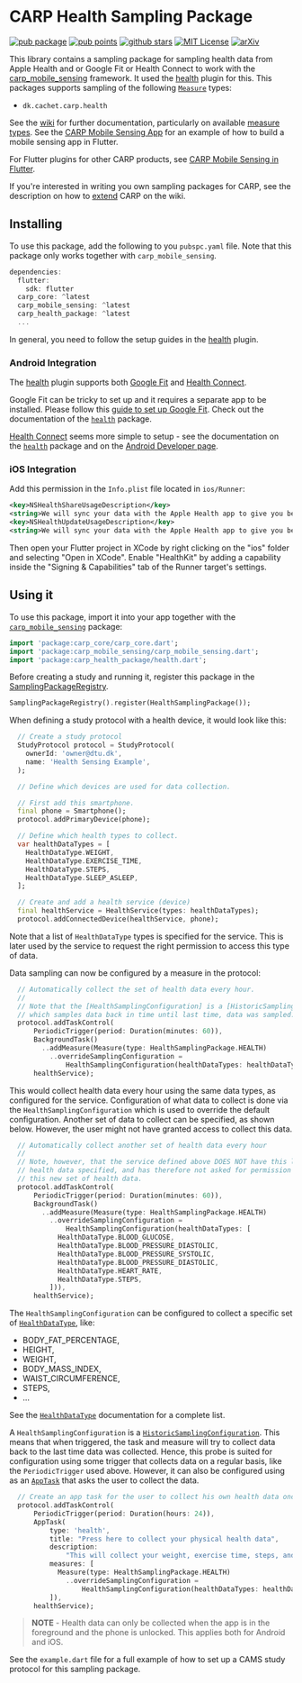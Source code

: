 # CARP Health Sampling Package

[![pub package](https://img.shields.io/pub/v/carp_health_package.svg)](https://pub.dartlang.org/packages/carp_health_package)
[![pub points](https://img.shields.io/pub/points/carp_health_package?color=2E8B57&label=pub%20points)](https://pub.dev/packages/carp_health_package/score)
[![github stars](https://img.shields.io/github/stars/cph-cachet/carp.sensing-flutter.svg?style=flat&logo=github&colorB=deeppink&label=stars)](https://github.com/cph-cachet/carp.sensing-flutter)
[![MIT License](https://img.shields.io/badge/license-MIT-purple.svg)](https://opensource.org/licenses/MIT)
[![arXiv](https://img.shields.io/badge/arXiv-2006.11904-green.svg)](https://arxiv.org/abs/2006.11904)

This library contains a sampling package for sampling health data from Apple Health and or Google Fit or Health Connect to work with the [carp_mobile_sensing](https://pub.dartlang.org/packages/carp_mobile_sensing) framework. It used the [health](https://pub.dev/packages/health) plugin for this.
This packages supports sampling of the following [`Measure`](https://pub.dev/documentation/carp_core/latest/carp_core_protocols/Measure-class.html) types:

* `dk.cachet.carp.health`

See the [wiki](https://github.com/cph-cachet/carp.sensing-flutter/wiki) for further documentation, particularly on available [measure types](https://github.com/cph-cachet/carp.sensing-flutter/wiki/A.-Measure-Types).
See the [CARP Mobile Sensing App](https://github.com/cph-cachet/carp.sensing-flutter/tree/master/apps/carp_mobile_sensing_app) for an example of how to build a mobile sensing app in Flutter.

For Flutter plugins for other CARP products, see [CARP Mobile Sensing in Flutter](https://github.com/cph-cachet/carp.sensing-flutter).

If you're interested in writing you own sampling packages for CARP, see the description on
how to [extend](https://github.com/cph-cachet/carp.sensing-flutter/wiki/5.-Extending-CARP-Mobile-Sensing) CARP on the wiki.

## Installing

To use this package, add the following to you `pubspc.yaml` file. Note that
this package only works together with `carp_mobile_sensing`.

`````dart
dependencies:
  flutter:
    sdk: flutter
  carp_core: ^latest
  carp_mobile_sensing: ^latest
  carp_health_package: ^latest
  ...
`````

In general, you need to follow the setup guides in the [health](https://pub.dev/packages/health#setup) plugin.

### Android Integration

The [health](https://pub.dev/packages/health) plugin supports both [Google Fit](https://www.google.com/fit/) and [Health Connect](https://health.google/health-connect-android/).

Google Fit can be tricky to set up and it requires a separate app to be installed.
Please follow this [guide to set up Google Fit](https://developers.google.com/fit/android/get-started).
Check out the documentation of the [`health`](https://pub.dev/packages/health#google-fit-android-option-1) package.

[Health Connect](https://developer.android.com/guide/health-and-fitness/health-connect) seems more simple to setup - see the documentation on the [`health`](https://pub.dev/packages/health#google-fit-android-option-2) package and on the [Android Developer page](https://developer.android.com/guide/health-and-fitness/health-connect/get-started).

### iOS Integration

Add this permission in the `Info.plist` file located in `ios/Runner`:

```xml
<key>NSHealthShareUsageDescription</key>
<string>We will sync your data with the Apple Health app to give you better insights</string>
<key>NSHealthUpdateUsageDescription</key>
<string>We will sync your data with the Apple Health app to give you better insights</string>
```

Then open your Flutter project in XCode by right clicking on the "ios" folder and selecting "Open in XCode". Enable "HealthKit" by adding a capability inside the "Signing & Capabilities" tab of the Runner target's settings.

## Using it

To use this package, import it into your app together with the
[`carp_mobile_sensing`](https://pub.dartlang.org/packages/carp_mobile_sensing) package:

`````dart
import 'package:carp_core/carp_core.dart';
import 'package:carp_mobile_sensing/carp_mobile_sensing.dart';
import 'package:carp_health_package/health.dart';
`````

Before creating a study and running it, register this package in the
[SamplingPackageRegistry](https://pub.dartlang.org/documentation/carp_mobile_sensing/latest/runtime/SamplingPackageRegistry.html).

`````dart
SamplingPackageRegistry().register(HealthSamplingPackage());
`````

When defining a study protocol with a health device, it would look like this:

```dart
  // Create a study protocol
  StudyProtocol protocol = StudyProtocol(
    ownerId: 'owner@dtu.dk',
    name: 'Health Sensing Example',
  );

  // Define which devices are used for data collection.

  // First add this smartphone.
  final phone = Smartphone();
  protocol.addPrimaryDevice(phone);

  // Define which health types to collect.
  var healthDataTypes = [
    HealthDataType.WEIGHT,
    HealthDataType.EXERCISE_TIME,
    HealthDataType.STEPS,
    HealthDataType.SLEEP_ASLEEP,
  ];

  // Create and add a health service (device)
  final healthService = HealthService(types: healthDataTypes);
  protocol.addConnectedDevice(healthService, phone);
```

Note that a list of `HealthDataType` types is specified for the service. This is later used by the service to request the right permission to access this type of data.

Data sampling can now be configured by a measure in the protocol:

```dart
  // Automatically collect the set of health data every hour.
  //
  // Note that the [HealthSamplingConfiguration] is a [HistoricSamplingConfiguration]
  // which samples data back in time until last time, data was sampled.
  protocol.addTaskControl(
      PeriodicTrigger(period: Duration(minutes: 60)),
      BackgroundTask()
        ..addMeasure(Measure(type: HealthSamplingPackage.HEALTH)
          ..overrideSamplingConfiguration =
              HealthSamplingConfiguration(healthDataTypes: healthDataTypes)),
      healthService);
```

This would collect health data every hour using the same data types, as configured for the service. Configuration of what data to collect is done via the `HealthSamplingConfiguration` which is used to override the default configuration. Another set of data to collect can be specified, as shown below. However, the user might not have granted access to collect this data.

```dart
  // Automatically collect another set of health data every hour
  //
  // Note, however, that the service defined above DOES NOT have this list of
  // health data specified, and has therefore not asked for permission to access
  // this new set of health data.
  protocol.addTaskControl(
      PeriodicTrigger(period: Duration(minutes: 60)),
      BackgroundTask()
        ..addMeasure(Measure(type: HealthSamplingPackage.HEALTH)
          ..overrideSamplingConfiguration =
              HealthSamplingConfiguration(healthDataTypes: [
            HealthDataType.BLOOD_GLUCOSE,
            HealthDataType.BLOOD_PRESSURE_DIASTOLIC,
            HealthDataType.BLOOD_PRESSURE_SYSTOLIC,
            HealthDataType.BLOOD_PRESSURE_DIASTOLIC,
            HealthDataType.HEART_RATE,
            HealthDataType.STEPS,
          ])),
      healthService);
```

The `HealthSamplingConfiguration` can be configured to collect a specific set of [`HealthDataType`](https://pub.dev/documentation/health/latest/health/HealthDataType-class.html), like:

* BODY_FAT_PERCENTAGE,
* HEIGHT,
* WEIGHT,
* BODY_MASS_INDEX,
* WAIST_CIRCUMFERENCE,
* STEPS,
* ...

See the [`HealthDataType`](https://pub.dev/documentation/health/latest/health/HealthDataType-class.html) documentation for a complete list.

A `HealthSamplingConfiguration` is a [`HistoricSamplingConfiguration`](https://pub.dev/documentation/carp_mobile_sensing/latest/domain/HistoricSamplingConfiguration-class.html).
This means that when triggered, the task and measure will try to collect data back to the last time data was collected.
Hence, this probe is suited for configuration using some trigger that collects data on a regular basis, like the `PeriodicTrigger` used above.
However, it can also be configured using as an [`AppTask`](https://pub.dev/documentation/carp_mobile_sensing/latest/domain/AppTask-class.html) that asks the user to collect the data.

```dart
  // Create an app task for the user to collect his own health data once pr. day
  protocol.addTaskControl(
      PeriodicTrigger(period: Duration(hours: 24)),
      AppTask(
          type: 'health',
          title: "Press here to collect your physical health data",
          description:
              "This will collect your weight, exercise time, steps, and sleep time from Apple Health.",
          measures: [
            Measure(type: HealthSamplingPackage.HEALTH)
              ..overrideSamplingConfiguration =
                  HealthSamplingConfiguration(healthDataTypes: healthDataTypes)
          ]),
      healthService);
```

> **NOTE** - Health data can only be collected when the app is in the foreground and the phone is unlocked. This applies both for Android and iOS.

See the `example.dart` file for a full example of how to set up a CAMS study protocol for this sampling package.
